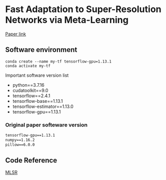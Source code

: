# Fast Adaptation to Super-Resolution Networks via Meta-Learning
[Paper link](https://arxiv.org/abs/2001.02905)

## Software environment
```shell
conda create --name my-tf tensorflow-gpu=1.13.1
conda activate my-tf
```
Important software version list
+ python==3.7.16
+ cudatoolkit==9.0
+ tensorflow==2.4.1
+ tensorflow-base==1.13.1
+ tensorflow-estimator==1.13.0
+ tensorflow-gpu==1.13.1

### Original paper softeware version
```txt
tensorflow-gpu==1.13.1
numpy==1.16.2
pillow==6.0.0
```

## Code Reference
[MLSR](https://github.com/parkseobin/MLSR)
